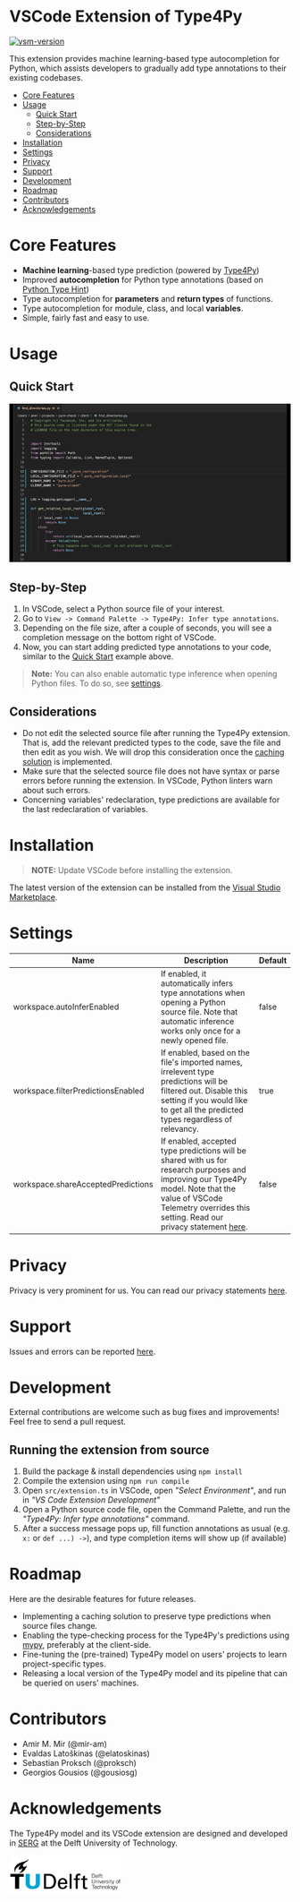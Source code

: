 # VSCode Extension of Type4Py
[![vsm-version](https://img.shields.io/visual-studio-marketplace/v/saltud.type4py?style=flat&label=VS%20Marketplace&logo=visual-studio-code)](https://marketplace.visualstudio.com/items?itemName=saltud.type4py)

This extension provides machine learning-based type autocompletion for Python, which assists developers to gradually add type annotations to their existing codebases.

- [Core Features](#core-features)
- [Usage](#usage)
  - [Quick Start](#quick-start)
  - [Step-by-Step](#step-by-step)
  - [Considerations](#considerations)
- [Installation](#installation)
- [Settings](#settings)
- [Privacy](#privacy)
- [Support](#support)
- [Development](#development)
- [Roadmap](#roadmap)
- [Contributors](#contributors)
- [Acknowledgements](#acknowledgements)

# Core Features
- **Machine learning**-based type prediction (powered by [Type4Py](https://github.com/saltudelft/type4py))
- Improved **autocompletion** for Python type annotations (based on [Python Type Hint](https://github.com/njqdev/vscode-python-typehint))
- Type autocompletion for **parameters** and **return types** of functions.
- Type autocompletion for module, class, and local **variables**.
- Simple, fairly fast and easy to use.

# Usage
## Quick Start
![](images/extension-quick-start.gif)

## Step-by-Step
1. In VSCode, select a Python source file of your interest.
2. Go to `View -> Command Palette -> Type4Py: Infer type annotations`.
3. Depending on the file size, after a couple of seconds, you will see a completion message on the bottom right of VSCode.
4. Now, you can start adding predicted type annotations to your code, similar to the [Quick Start](#quick-start) example above.

> **Note:** You can also enable automatic type inference when opening Python files. To do so, see [settings](#settings).

## Considerations
- Do not edit the selected source file after running the Type4Py extension. That is, add the relevant predicted types to the code, save the file and then edit as you wish. We will drop this consideration once the [caching solution](#roadmap) is implemented.
- Make sure that the selected source file does not have syntax or parse errors before running the extension. In VSCode, Python linters warn about such errors.
- Concerning variables' redeclaration, type predictions are available for the last redeclaration of variables. 

# Installation
> **NOTE:** Update VSCode before installing the extension.

The latest version of the extension can be installed from the [Visual Studio Marketplace](https://marketplace.visualstudio.com/items?itemName=saltud.type4py).

# Settings
| Name 	| Description 	| Default 	|
|---	|---	|---	|
| workspace.autoInferEnabled | If enabled, it automatically infers type annotations when opening a Python source file. Note that automatic inference works only once for a newly opened file. | false |
| workspace.filterPredictionsEnabled 	| If enabled, based on the file's imported names, irrelevent type predictions will be filtered out. Disable this setting if you would like to get all the predicted types regardless of relevancy. 	| true 	|
| workspace.shareAcceptedPredictions | If enabled, accepted type predictions will be shared with us for research purposes and improving our Type4Py model. Note that the value of VSCode Telemetry overrides this setting. Read our privacy statement [here](PRIVACY.md). | false

<!-- | workspace.typeCheckEnabled 	| **[NOT SUPPORTED YET!]** If enabled, type checking will be performed for predicted types. This will result in longer waiting times, but will lead to more precise type suggestions. | false 	| -->

# Privacy
Privacy is very prominent for us. You can read our privacy statements [here](PRIVACY.md).

<!-- # Limitations
To accommodate fair use and availability for all users, the extension has currently the following limitations:
- **Rate limit**: 5 requests per hour and 100 requests per day.
- **File size**: Python source files of up to 1K LoC can be processed. -->

<!-- # Known Issues -->

# Support
Issues and errors can be reported [here](https://github.com/saltudelft/type4py-vscode-ext/issues).

# Development
External contributions are welcome such as bug fixes and improvements! Feel free to send a pull request.
## Running the extension from source
1. Build the package & install dependencies using `npm install`
2. Compile the extension using `npm run compile`
3. Open `src/extension.ts` in VSCode, open *"Select Environment"*, and run in *"VS Code Extension Development"*
4. Open a Python source code file, open the Command Palette, and run the *"Type4Py: Infer type annotations"* command. 
5. After a success message pops up, fill function annotations as usual (e.g. `x:` or `def ...) ->`), and type completion items will show up (if available)

# Roadmap
Here are the desirable features for future releases.
- Implementing a caching solution to preserve type predictions when source files change.
- Enabling the type-checking process for the Type4Py's predictions using [mypy](https://github.com/python/mypy), preferably at the client-side.
- Fine-tuning the (pre-trained) Type4Py model on users' projects to learn project-specific types.
- Releasing a local version of the Type4Py model and its pipeline that can be queried on users' machines.

# Contributors
- Amir M. Mir (@mir-am)
- Evaldas Latoškinas (@elatoskinas)
- Sebastian Proksch (@proksch)
- Georgios Gousios (@gousiosg)

# Acknowledgements
The Type4Py model and its VSCode extension are designed and developed in [SERG](https://se.ewi.tudelft.nl/) at the Delft University of Technology.

<img src="images/tudlogo.png" alt="TUD_logo" width="200"/>